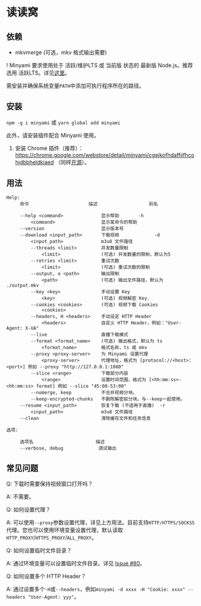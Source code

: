 # 读读窝

## 依赖
* mkvmerge (可选，mkv 格式输出需要)

! Minyami 要求使用处于 活跃/维护LTS 或 当前版 状态的 最新版 Node.js。推荐选用 活跃LTS。详见[这里](https://nodejs.org/en/about/previous-releases)。

需安装并确保系统变量`PATH`中添加可执行程序所在的路径。

## 安装

`npm -g i minyami` 或 `yarn global add minyami`

此外，请安装插件配合 Minyami 使用。

1. 安装 Chrome 插件（推荐）：https://chrome.google.com/webstore/detail/minyami/cgejkofhdaffiifhcohjdbbheldkiaed （同样[开源](https://github.com/Last-Order/Minyami-chrome-extension)）。


## 用法
```
Help:
     命令                      描述                   别名

     --help <command>              显示帮助       -h
         <command>                 显示某命令的帮助
     --version                     显示版本号
     --download <input_path>       下载视频             -d
         <input_path>              m3u8 文件路径
         --threads <limit>         并发数量限制
             <limit>               (可选) 并发数量的限制，默认为5
         --retries <limit>         重试次数
             <limit>               (可选) 重试次数的限制
         --output, o <path>        输出限制
             <path>                (可选) 输出文件路径，默认为 ./output.mkv
         --key <key>               手动设置 Key
             <key>                 (可选) 视频解密 Key.
         --cookies <cookies>       (可选) 视频下载 Cookies
             <cookies>
         --headers, H <headers>    手动设定 HTTP Header
             <headers>             自定义 HTTP Header，例如："User-Agent: X-UA"
         --live                    直播下载模式
         --format <format_name>    (可选) 输出格式，默认为 ts
             <format_name>         格式名称，ts 或 mkv
         --proxy <proxy-server>    为 Minyami 设置代理
             <proxy-server>        代理地址，格式为 [protocol://<host>:<port>] 例如 --proxy "http://127.0.0.1:1080"
         --slice <range>           下载部分内容
             <range>               设置时间范围，格式为 [<hh:mm:ss>-<hh:mm:ss> format] 例如 --slice "45:00-53:00"
         --nomerge, keep           不合并视频分块。
         --keep-encrypted-chunks   不删除解密前分块。与--keep一起使用。
     --resume <input_path>         恢复下载 (不适用于直播)  -r
         <input_path>              m3u8 文件路径
     --clean                       清除缓存文件和任务信息

选项:

     选项名                       描述
     --verbose, debug             调试输出
```

## 常见问题

Q: 下载时需要保持视频窗口打开吗？

A: 不需要。

Q: 如何设置代理？

A: 可以使用`--proxy`参数设置代理，详见上方用法。目前支持`HTTP/HTTPS/SOCKS5`代理。您也可以使用环境变量设置代理，默认读取`HTTP_PROXY`/`HTTPS_PROXY`/`ALL_PROXY`。

Q: 如何设置临时文件目录？

A: 通过环境变量可以设置临时文件目录。详见 [Issue #80](https://github.com/Last-Order/Minyami/issues/80#issuecomment-869132412)。

Q: 如何设置多个 HTTP Header？

A: 通过设置多个`-H`或`--headers`，例如`minyami -d xxxx -H "Cookie: xxxx" --headers "User-Agent: yyy"`。